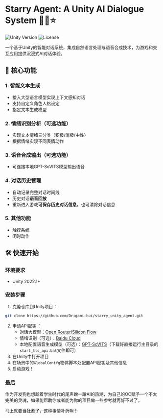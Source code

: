 # Starry Agent: A Unity AI Dialogue System 🤖💬⭐

![Unity Version](https://img.shields.io/badge/Unity-2022.1.22f1c1%2B-blue)
![License](https://img.shields.io/badge/License-MIT-green)

一个基于Unity的智能对话系统，集成自然语言处理与语音合成技术，为游戏和交互应用提供沉浸式AI对话体验。

## 🌟 核心功能

### 1. 智能文本生成
- 接入大型语言模型实现上下文感知对话
- 支持自定义角色人格设定
- 指定文本生成模型

### 2. 情绪识别分析（可选功能）
- 实现文本情绪三分类（积极/消极/中性）
- 根据情绪实现不同表情动作

### 3. 语音合成输出（可选功能）
- 可连接本地GPT-SoVITS模型输出语音

### 4. 对话历史管理
- 自动记录完整对话时间线
- 历史对话**语音回放**
- 重新进入游戏**可保存历史对话信息**，也可清除对话信息

### 5. 其他功能
- 触摸系统
- 闲时动作

## 🛠️ 快速开始

### 环境要求
- Unity 2022.1+


### 安装步骤
1. 克隆仓库到Unity项目：
```bash
git clone https://github.com/Origami-hui/starry_unity_agent.git
```
2. 申请API密钥 ：
    - 对话大模型：[Open Router](https://openrouter.ai/)/[Silicon Flow](https://cloud.siliconflow.cn/)
    - 情绪识别（可选）：[Baidu Cloud](https://console.bce.baidu.com/ai-engine/nlp/resource?_=1747500787133&apiId=32)
    - 本地配置语音生成模型（可选）：[GPT-SoVITS](https://)（下载好直接运行主目录的`start_tts_api.bat`文件即可）
2. 在Unity中打开项目
3. 在场景中的`GlobalConifg`物体脚本处配置API密钥及其他信息
4. 启动游戏！

### 最后

作为开发狗也想趁着学生时代的尾声蹭一蹭AI的热潮，为自己的OC赋予一个不太完美的灵魂，如果能帮助你或者能为你的项目做一些参考就再好不过了。

~~马上就要当社畜了，这种事情补药啊！~~
